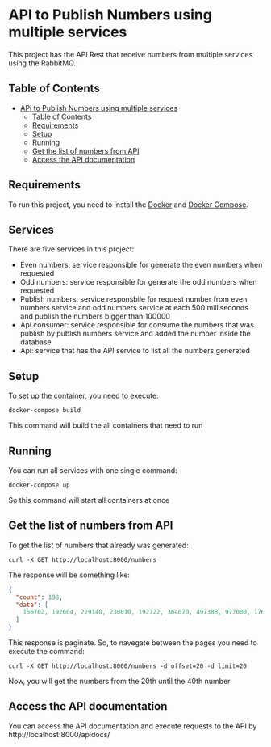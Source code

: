 # API to Publish Numbers using multiple services

This project has the API Rest that receive numbers from multiple services using the RabbitMQ.

## Table of Contents

* [API to Publish Numbers using multiple services](#api-to-publish-numbers-using-multiple-services)
  + [Table of Contents](#table-of-contents)
  + [Requirements](#requirements)
  + [Setup](#setup)
  + [Running](#running)
  + [Get the list of numbers from API](#get-the-list-of-numbers-from-api)
  + [Access the API documentation](#access-the-api-documentation)

## Requirements

To run this project, you need to install the [Docker](https://docs.docker.com/install/) and [Docker Compose](https://docs.docker.com/compose/install/).

## Services

There are five services in this project:

* Even numbers: service responsible for generate the even numbers when requested
* Odd numbers: service responsible for generate the odd numbers when requested
* Publish numbers: service responsbile for request number from even numbers service and odd numbers service at each 500 milliseconds and publish the numbers bigger than 100000
* Api consumer: service responsible for consume the numbers that was publish by publish numbers service and added the number inside the database
* Api: service that has the API service to list all the numbers generated

## Setup

To set up the container, you need to execute:

``` console
docker-compose build
```

This command will build the all containers that need to run

## Running

You can run all services with one single command:

``` console
docker-compose up
```

So this command will start all containers at once

## Get the list of numbers from API

To get the list of numbers that already was generated:

``` console
curl -X GET http://localhost:8000/numbers 
```

The response will be something like:

``` json
{
  "count": 198,
  "data": [
    156702, 192604, 229140, 230010, 192722, 364070, 497388, 977000, 176412, 161102, 433570, 168510, 311520, 207270, 486312, 116482, 422206, 176548, 103734, 573000
  ]
}
```

This response is paginate. So, to navegate between the pages you need to execute the command:

``` console
curl -X GET http://localhost:8000/numbers -d offset=20 -d limit=20
```

Now, you will get the numbers from the 20th until the 40th number

## Access the API documentation

You can access the API documentation and execute requests to the API by http://localhost:8000/apidocs/

